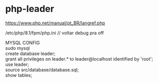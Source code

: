 # php-leader
https://www.php.net/manual/pt_BR/langref.php

/etc/php/8.1/fpm/php.ini // voltar debug pra off


MYSQL CONFIG<br />
sudo mysql<br />
create database leader;<br />
grant all privileges on leader.* to leader@localhost identified by 'root';<br />
use leader;<br />
source src/database/database.sql;<br />
show tables;<br />
